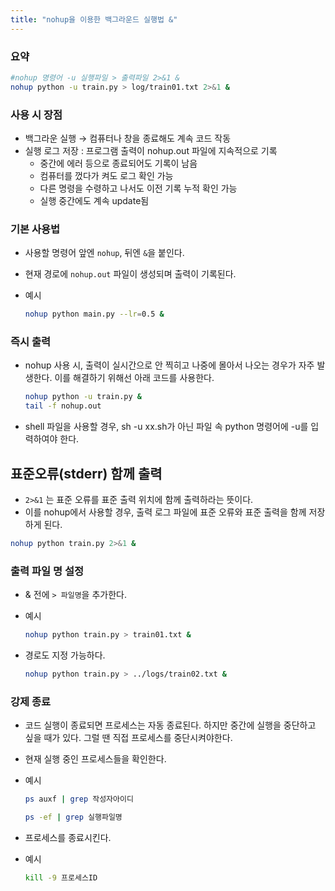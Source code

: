 ```yaml
---
title: "nohup을 이용한 백그라운드 실행법 &"
---
```


### 요약

```bash
#nohup 명령어 -u 실행파일 > 출력파일 2>&1 &
nohup python -u train.py > log/train01.txt 2>&1 &
```

### 사용 시 장점

- 백그라운 실행 → 컴퓨터나 창을 종료해도 계속 코드 작동
- 실행 로그 저장 : 프로그램 출력이 nohup.out 파일에 지속적으로 기록
    - 중간에 에러 등으로 종료되어도 기록이 남음
    - 컴퓨터를 껐다가 켜도 로그 확인 가능
    - 다른 명령을 수령하고 나서도 이전 기록 누적 확인 가능
    - 실행 중간에도 계속 update됨

### 기본 사용법

- 사용할 명령어 앞엔 `nohup`, 뒤엔 `&`을 붙인다.
- 현재 경로에 `nohup.out` 파일이 생성되며 출력이 기록된다.
- 예시
    
    ```bash
    nohup python main.py --lr=0.5 &
    ```
    

### 즉시 출력

- nohup 사용 시, 출력이 실시간으로 안 찍히고 나중에 몰아서 나오는 경우가 자주 발생한다. 이를 해결하기 위해선 아래 코드를 사용한다.
    
    ```bash
    nohup python -u train.py &
    tail -f nohup.out
    ```
    
- shell 파일을 사용할 경우, sh -u xx.sh가 아닌 파일 속 python 명령어에 -u를 입력하여야 한다.

## **표준오류(stderr) 함께 출력**

- `2>&1` 는 표준 오류를 표준 출력 위치에 함께 출력하라는 뜻이다.
- 이를 nohup에서 사용할 경우, 출력 로그 파일에 표준 오류와 표준 출력을 함께 저장하게 된다.

```bash
nohup python train.py 2>&1 &
```

### 출력 파일 명 설정

- & 전에 `> 파일명`을 추가한다.
- 예시
    
    ```bash
    nohup python train.py > train01.txt &
    ```
    
- 경로도 지정 가능하다.
    
    ```bash
    nohup python train.py > ../logs/train02.txt &
    ```
    

### 강제 종료

- 코드 실행이 종료되면 프로세스는 자동 종료된다. 하지만 중간에 실행을 중단하고 싶을 때가 있다. 그럴 땐 직접 프로세스를 중단시켜야한다.
- 현재 실행 중인 프로세스들을 확인한다.
- 예시
    
    ```bash
    ps auxf | grep 작성자아이디
    ```
    
    ```bash
    ps -ef | grep 실행파일명
    ```
    

- 프로세스를 종료시킨다.
- 예시
    
    ```bash
    kill -9 프로세스ID
    
    ```